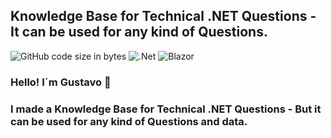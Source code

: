 ## Knowledge Base for Technical .NET Questions - It can be used for any kind of Questions.

![GitHub code size in bytes](https://img.shields.io/github/languages/code-size/gusroitman/TechnicalNET?logoColor=red)
![.Net](https://img.shields.io/badge/.NET-5C2D91?logo=.net&logoColor=white)
![Blazor](https://img.shields.io/badge/blazor-%235C2D91.svg?logo=blazor&logoColor=white)
### Hello! I´m Gustavo :wave: 

### I made a Knowledge Base for Technical .NET Questions - But it can be used for any kind of Questions and data.
